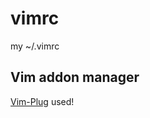 vimrc
=====

my ~/.vimrc


Vim addon manager
-----------------
[Vim-Plug](https://github.com/junegunn/vim-plug) used!
